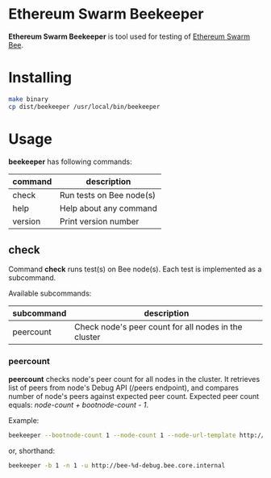 # Ethereum Swarm Beekeeper

**Ethereum Swarm Beekeeper** is tool used for testing of [Ethereum Swarm Bee](https://github.com/ethersphere/bee).

# Installing

```bash
make binary
cp dist/beekeeper /usr/local/bin/beekeeper
```

# Usage

**beekeeper** has following commands:

|command|description|
|-------|-----------|
| check | Run tests on Bee node(s) |
| help | Help about any command |
| version | Print version number |

## check

Command **check** runs test(s) on Bee node(s).
 Each test is implemented as a subcommand.

Available subcommands:

|subcommand|description|
|----------|-----------|
| peercount | Check node's peer count for all nodes in the cluster |

### peercount

**peercount** checks node's peer count for all nodes in the cluster.
It retrieves list of peers from node's Debug API (/peers endpoint),
and compares number of node's peers against expected peer count.
Expected peer count equals: *node-count + bootnode-count - 1*.

Example:
```bash
beekeeper --bootnode-count 1 --node-count 1 --node-url-template http://bee-%d-debug.bee.core.internal
```
 or, shorthand:
 ```bash
beekeeper -b 1 -n 1 -u http://bee-%d-debug.bee.core.internal
```

